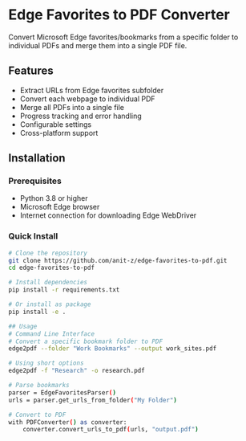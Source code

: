 # Edge Favorites to PDF Converter

Convert Microsoft Edge favorites/bookmarks from a specific folder to individual PDFs and merge them into a single PDF file.

## Features

- Extract URLs from Edge favorites subfolder
- Convert each webpage to individual PDF
- Merge all PDFs into a single file
- Progress tracking and error handling
- Configurable settings
- Cross-platform support

## Installation

### Prerequisites

- Python 3.8 or higher
- Microsoft Edge browser
- Internet connection for downloading Edge WebDriver

### Quick Install
```bash
# Clone the repository
git clone https://github.com/anit-z/edge-favorites-to-pdf.git
cd edge-favorites-to-pdf

# Install dependencies
pip install -r requirements.txt

# Or install as package
pip install -e .

## Usage
# Command Line Interface
# Convert a specific bookmark folder to PDF
edge2pdf --folder "Work Bookmarks" --output work_sites.pdf

# Using short options
edge2pdf -f "Research" -o research.pdf

# Parse bookmarks
parser = EdgeFavoritesParser()
urls = parser.get_urls_from_folder("My Folder")

# Convert to PDF
with PDFConverter() as converter:
    converter.convert_urls_to_pdf(urls, "output.pdf")